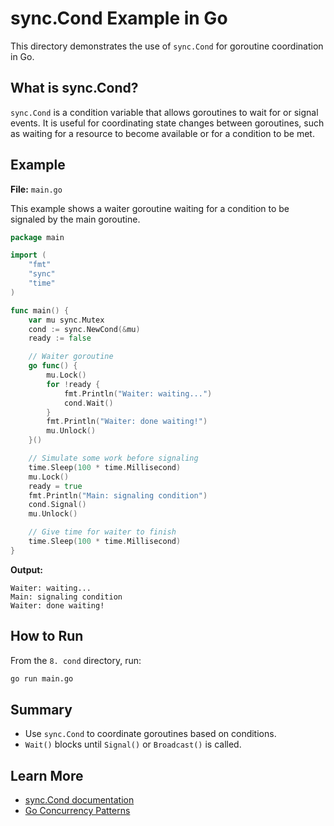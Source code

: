 # sync.Cond Example in Go

This directory demonstrates the use of `sync.Cond` for goroutine coordination in Go.

## What is sync.Cond?

`sync.Cond` is a condition variable that allows goroutines to wait for or signal events. It is useful for coordinating state changes between goroutines, such as waiting for a resource to become available or for a condition to be met.

## Example

**File:** `main.go`

This example shows a waiter goroutine waiting for a condition to be signaled by the main goroutine.

```go
package main

import (
    "fmt"
    "sync"
    "time"
)

func main() {
    var mu sync.Mutex
    cond := sync.NewCond(&mu)
    ready := false

    // Waiter goroutine
    go func() {
        mu.Lock()
        for !ready {
            fmt.Println("Waiter: waiting...")
            cond.Wait()
        }
        fmt.Println("Waiter: done waiting!")
        mu.Unlock()
    }()

    // Simulate some work before signaling
    time.Sleep(100 * time.Millisecond)
    mu.Lock()
    ready = true
    fmt.Println("Main: signaling condition")
    cond.Signal()
    mu.Unlock()

    // Give time for waiter to finish
    time.Sleep(100 * time.Millisecond)
}
```

**Output:**
```
Waiter: waiting...
Main: signaling condition
Waiter: done waiting!
```

## How to Run

From the `8. cond` directory, run:
```sh
go run main.go
```

## Summary
- Use `sync.Cond` to coordinate goroutines based on conditions.
- `Wait()` blocks until `Signal()` or `Broadcast()` is called.

## Learn More
- [sync.Cond documentation](https://pkg.go.dev/sync#Cond)
- [Go Concurrency Patterns](https://golang.org/doc/effective_go#concurrency)
